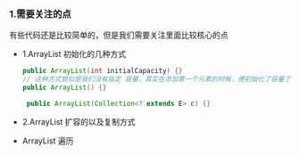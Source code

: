 ### 1.需要关注的点

有些代码还是比较简单的，但是我们需要关注里面比较核心的点

- 1.ArrayList 初始化的几种方式
  
  ```java
  public ArrayList(int initialCapacity) {}
  // 这种方式貌似是我们没有指定 容量，其实在添加第一个元素的时候，便初始化了容量了
  public ArrayList() {}
  
   public ArrayList(Collection<? extends E> c) {}
  ```
      

- 2.ArrayList 扩容的以及复制方式

- ArrayList 遍历
